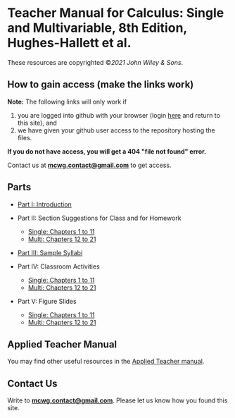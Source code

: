 # Teacher Manual for Calculus: Single and Multivariable, 8th Edition, Hughes-Hallett et al.

These resources are copyrighted ©*2021 John Wiley & Sons*.

## How to gain access (make the links work)
**Note:** The following links will only work if 
1. you are logged into github with your browser (login [here](https://github.com/login) and return to this site), and 
2. we have given your github user access to the repository hosting the files.

**If you do not have access, you will get a 404 "file not found" error.**  

Contact us  at **mcwg.contact@gmail.com** to get access. 

## Parts

* [Part I: Introduction](https://github.com/mcwg/DATA/blob/master/tmanCombo8e/tmanCombo8ePart1.pdf)

* Part II: Section Suggestions for Class and for Homework
    - [Single: Chapters 1 to 11](https://github.com/mcwg/DATA/blob/master/tmanCombo8e/tmanCombo8ePart2.pdf) 
    - [Multi: Chapters 12 to 21](https://github.com/mcwg/DATA/blob/master/tmanCombo8e/tmanCombo8ePart2Multi.pdf)

* [Part III: Sample Syllabi](https://github.com/mcwg/DATA/blob/master/tmanCombo8e/tmanCombo8ePart3.pdf)

* Part IV: Classroom Activities
    - [Single: Chapters 1 to 11](https://github.com/mcwg/DATA/blob/master/tmanCombo8e/tmanCombo8ePart4.pdf)
    - [Multi: Chapters 12 to 21](https://github.com/mcwg/DATA/blob/master/tmanCombo8e/tmanCombo8ePart4Multi.pdf)

* Part V: Figure Slides
    - [Single: Chapters 1 to 11](https://github.com/mcwg/DATA/blob/master/tmanCombo8e/tmanCombo8ePart5.pdf)
    - [Multi: Chapters 12 to 21](https://github.com/mcwg/DATA/blob/master/tmanCombo8e/tmanCombo8ePart5Multi.pdf)
    
## Applied Teacher Manual
You may find other useful resources in the [Applied Teacher manual](https://mcwg.github.io/tmanApplied7e/).


## Contact Us
Write to **mcwg.contact@gmail.com**. Please let us know how you found this site.
